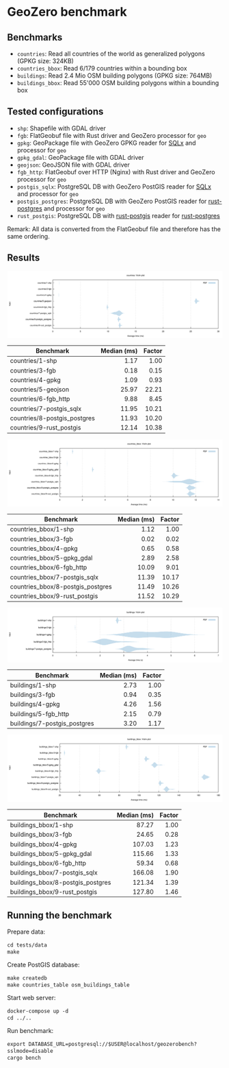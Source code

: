 # GeoZero benchmark

## Benchmarks

* `countries`: Read all countries of the world as generalized polygons (GPKG size: 324KB)
* `countries_bbox`: Read 6/179 countries within a bounding box
* `buildings`: Read 2.4 Mio OSM building polygons (GPKG size: 764MB)
* `buildings_bbox`: Read 55'000 OSM building polygons within a bounding box

## Tested configurations


*  `shp`: Shapefile with GDAL driver
*  `fgb`: FlatGeobuf file with Rust driver and GeoZero processor for `geo`
*  `gpkg`: GeoPackage file with GeoZero GPKG reader for [SQLx](https://github.com/launchbadge/sqlx) and processor for `geo`
*  `gpkg_gdal`: GeoPackage file with GDAL driver
*  `geojson`: GeoJSON file with GDAL driver
*  `fgb_http`: FlatGeobuf over HTTP (Nginx) with Rust driver and GeoZero processor for `geo`
*  `postgis_sqlx`: PostgreSQL DB with GeoZero PostGIS reader for [SQLx](https://github.com/launchbadge/sqlx) and processor for `geo`
*  `postgis_postgres`: PostgreSQL DB with GeoZero PostGIS reader for [rust-postgres](https://github.com/sfackler/rust-postgres) and processor for `geo`
*  `rust_postgis`: PostgreSQL DB with [rust-postgis](https://github.com/andelf/rust-postgis) reader for [rust-postgres](https://github.com/sfackler/rust-postgres)

Remark: All data is converted from the FlatGeobuf file and therefore has the same ordering.

## Results

![countries](./results/200619/countries/violin.svg)

| Benchmark | Median (ms) | Factor |
| --------- | ----------: | -----: |
| countries/1-shp | 1.17 | 1.00 |
| countries/3-fgb | 0.18 | 0.15 |
| countries/4-gpkg | 1.09 | 0.93 |
| countries/5-geojson | 25.97 | 22.21 |
| countries/6-fgb_http | 9.88 | 8.45 |
| countries/7-postgis_sqlx | 11.95 | 10.21 |
| countries/8-postgis_postgres | 11.93 | 10.20 |
| countries/9-rust_postgis | 12.14 | 10.38 |

![countries_bbox](./results/200619/countries_bbox/violin.svg)

| Benchmark | Median (ms) | Factor |
| --------- | ----------: | -----: |
| countries_bbox/1-shp | 1.12 | 1.00 |
| countries_bbox/3-fgb | 0.02 | 0.02 |
| countries_bbox/4-gpkg | 0.65 | 0.58 |
| countries_bbox/5-gpkg_gdal | 2.89 | 2.58 |
| countries_bbox/6-fgb_http | 10.09 | 9.01 |
| countries_bbox/7-postgis_sqlx | 11.39 | 10.17 |
| countries_bbox/8-postgis_postgres | 11.49 | 10.26 |
| countries_bbox/9-rust_postgis | 11.52 | 10.29 |

![buildings](./results/200619/buildings/violin.svg)

| Benchmark | Median (ms) | Factor |
| --------- | ----------: | -----: |
| buildings/1-shp | 2.73 | 1.00 |
| buildings/3-fgb | 0.94 | 0.35 |
| buildings/4-gpkg | 4.26 | 1.56 |
| buildings/5-fgb_http | 2.15 | 0.79 |
| buildings/7-postgis_postgres | 3.20 | 1.17 |

![buildings_bbox](./results/200619/buildings_bbox/violin.svg)

| Benchmark | Median (ms) | Factor |
| --------- | ----------: | -----: |
| buildings_bbox/1-shp | 87.27 | 1.00 |
| buildings_bbox/3-fgb | 24.65 | 0.28 |
| buildings_bbox/4-gpkg | 107.03 | 1.23 |
| buildings_bbox/5-gpkg_gdal | 115.66 | 1.33 |
| buildings_bbox/6-fgb_http | 59.34 | 0.68 |
| buildings_bbox/7-postgis_sqlx | 166.08 | 1.90 |
| buildings_bbox/8-postgis_postgres | 121.34 | 1.39 |
| buildings_bbox/9-rust_postgis | 127.80 | 1.46 |


## Running the benchmark

Prepare data:

    cd tests/data
    make

Create PostGIS database:

    make createdb
    make countries_table osm_buildings_table

Start web server:

    docker-compose up -d
    cd ../..

Run benchmark:

    export DATABASE_URL=postgresql://$USER@localhost/geozerobench?sslmode=disable
    cargo bench
